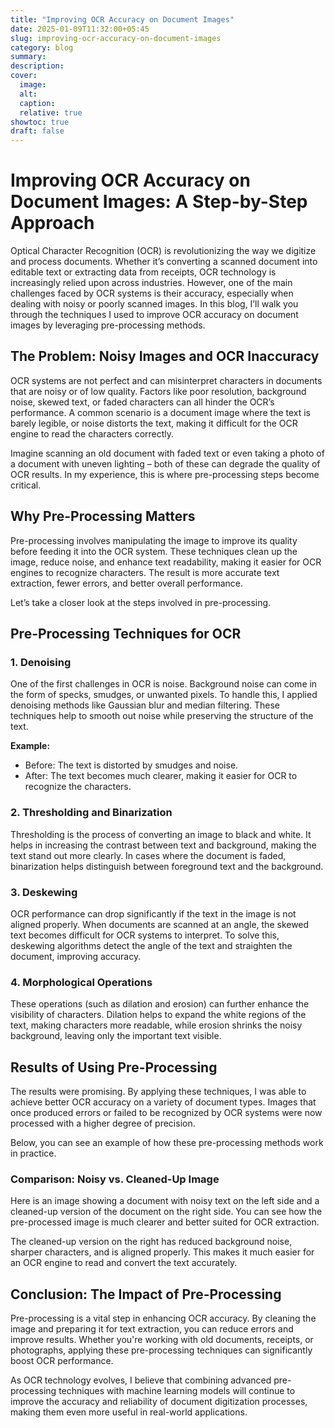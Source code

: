 ```yaml
---
title: "Improving OCR Accuracy on Document Images"
date: 2025-01-09T11:32:00+05:45
slug: improving-ocr-accuracy-on-document-images
category: blog 
summary:
description: 
cover:
  image:
  alt:
  caption: 
  relative: true
showtoc: true
draft: false
---
```

# Improving OCR Accuracy on Document Images: A Step-by-Step Approach

Optical Character Recognition (OCR) is revolutionizing the way we digitize and process documents. Whether it’s converting a scanned document into editable text or extracting data from receipts, OCR technology is increasingly relied upon across industries. However, one of the main challenges faced by OCR systems is their accuracy, especially when dealing with noisy or poorly scanned images. In this blog, I’ll walk you through the techniques I used to improve OCR accuracy on document images by leveraging pre-processing methods.

## The Problem: Noisy Images and OCR Inaccuracy

OCR systems are not perfect and can misinterpret characters in documents that are noisy or of low quality. Factors like poor resolution, background noise, skewed text, or faded characters can all hinder the OCR’s performance. A common scenario is a document image where the text is barely legible, or noise distorts the text, making it difficult for the OCR engine to read the characters correctly.

Imagine scanning an old document with faded text or even taking a photo of a document with uneven lighting – both of these can degrade the quality of OCR results. In my experience, this is where pre-processing steps become critical.

## Why Pre-Processing Matters

Pre-processing involves manipulating the image to improve its quality before feeding it into the OCR system. These techniques clean up the image, reduce noise, and enhance text readability, making it easier for OCR engines to recognize characters. The result is more accurate text extraction, fewer errors, and better overall performance.

Let’s take a closer look at the steps involved in pre-processing.

## Pre-Processing Techniques for OCR

### 1. Denoising
One of the first challenges in OCR is noise. Background noise can come in the form of specks, smudges, or unwanted pixels. To handle this, I applied denoising methods like Gaussian blur and median filtering. These techniques help to smooth out noise while preserving the structure of the text.

**Example:**
- Before: The text is distorted by smudges and noise.
- After: The text becomes much clearer, making it easier for OCR to recognize the characters.

### 2. Thresholding and Binarization
Thresholding is the process of converting an image to black and white. It helps in increasing the contrast between text and background, making the text stand out more clearly. In cases where the document is faded, binarization helps distinguish between foreground text and the background.

### 3. Deskewing
OCR performance can drop significantly if the text in the image is not aligned properly. When documents are scanned at an angle, the skewed text becomes difficult for OCR systems to interpret. To solve this, deskewing algorithms detect the angle of the text and straighten the document, improving accuracy.

### 4. Morphological Operations
These operations (such as dilation and erosion) can further enhance the visibility of characters. Dilation helps to expand the white regions of the text, making characters more readable, while erosion shrinks the noisy background, leaving only the important text visible.

## Results of Using Pre-Processing

The results were promising. By applying these techniques, I was able to achieve better OCR accuracy on a variety of document types. Images that once produced errors or failed to be recognized by OCR systems were now processed with a higher degree of precision.

Below, you can see an example of how these pre-processing methods work in practice.

### Comparison: Noisy vs. Cleaned-Up Image

Here is an image showing a document with noisy text on the left side and a cleaned-up version of the document on the right side. You can see how the pre-processed image is much clearer and better suited for OCR extraction.

The cleaned-up version on the right has reduced background noise, sharper characters, and is aligned properly. This makes it much easier for an OCR engine to read and convert the text accurately.

## Conclusion: The Impact of Pre-Processing

Pre-processing is a vital step in enhancing OCR accuracy. By cleaning the image and preparing it for text extraction, you can reduce errors and improve results. Whether you're working with old documents, receipts, or photographs, applying these pre-processing techniques can significantly boost OCR performance.

As OCR technology evolves, I believe that combining advanced pre-processing techniques with machine learning models will continue to improve the accuracy and reliability of document digitization processes, making them even more useful in real-world applications.

